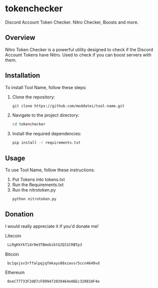 # tokenchecker
Discord Account Token Checker. Nitro Checker, Boosts and more.

## Overview

Nitro Token Checker is a powerful utility designed to check if the Discord Account Tokens have Nitro. Used to check if you can boost servers with them.

## Installation

To install Tool Name, follow these steps:

1. Clone the repository:
   ```bash
   git clone https://github.com/moddatei/tool-name.git
   ```
2. Navigate to the project directory:
   ```bash
   cd tokenchecker
   ```
3. Install the required dependencies:
   ```bash
   pip install -r requirements.txt
   ```

## Usage

To use Tool Name, follow these instructions:

1. Put Tokens into tokens.txt
2. Run the Requirements.txt
3. Run the nitrotoken.py
   ```bash
   python nitrotoken.py
   ```

## Donation

I would really appreciate it if you'd donate me!

Litecoin
  ```bash
   LLRgKkYkT1dr9m3TBmobibtGZQ31CRBTp3
   ```
Bitcoin
  ```bash
   bc1qxjsv3rffalpqjqfmkays88xzavsr5ccn4649vd
   ```
Ethereum
  ```bash
   0xeC77733F2d87cF899472039464e86Ec320818F4e
   ```
